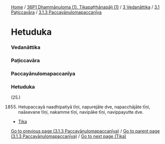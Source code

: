 
[Home](/) / [36P1 Dhammānuloma (1), Tikapaṭṭhānapāḷi (1)](../../../../36P1.md) / [3 Vedanāttika](../../../3.md) / [3.1 Paṭiccavāra](../../3.1.md) / [3.1.3 Paccayānulomapaccanīya](../3.1.3.md)

# Hetuduka

### Vedanāttika

### Paṭiccavāra

### Paccayānulomapaccanīya

### Hetuduka

(25.)

1855. Hetupaccayā naadhipatiyā tīṇi, napurejāte dve, napacchājāte tīṇi, naāsevane tīṇi, nakamme tīṇi, navipāke tīṇi, navippayutte dve.

* [Tika](Hetuduka/Tika.md)

[Go to previous page (3.1.3 Paccayānulomapaccanīya)](../3.1.3.md) / [Go to parent page (3.1.3 Paccayānulomapaccanīya)](../3.1.3.md) / [Go to next page (Tika)](Hetuduka/Tika.md)



